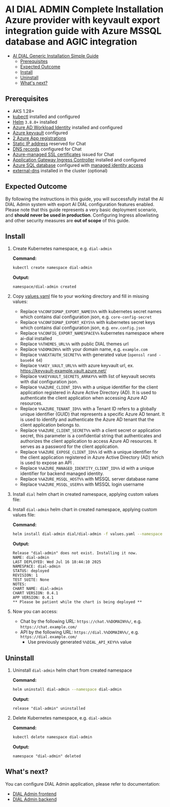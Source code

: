# AI DIAL ADMIN Complete Installation Azure provider with keyvault export integration guide with Azure MSSQL database and AGIC integration 

- [AI DIAL Generic Installation Simple Guide](#ai-dial-generic-installation-simple-guide)
  - [Prerequisites](#prerequisites)
  - [Expected Outcome](#expected-outcome)
  - [Install](#install)
  - [Uninstall](#uninstall)
  - [What's next?](#whats-next)

## Prerequisites

- AKS 1.28+
- [kubectl](https://kubernetes.io/docs/tasks/tools/#kubectl) installed and configured
- [Helm](https://helm.sh/docs/intro/install/) `3.8.0+` installed
- [Azure AD Workload Identity](https://azure.github.io/azure-workload-identity/docs/introduction.html) installed and configured
- [Azure keyvault](https://learn.microsoft.com/en-us/azure/key-vault/) configured
- [2 Azure App registrations](https://github.com/epam/ai-dial-admin-backend/blob/development/docs/azure_configuration.md)
- [Static IP address](https://learn.microsoft.com/en-us/azure/virtual-network/ip-services/public-ip-addresses) reserved for Chat
- [DNS records](https://learn.microsoft.com/en-us/azure/dns/public-dns-overview) configured for Chat
- [Azure-managed SSL certificates](https://learn.microsoft.com/en-us/azure/app-service/configure-ssl-app-service-certificate) issued for Chat
- [Application Gateway Ingress Controller](https://github.com/Azure/application-gateway-kubernetes-ingress) installed and configured
- [Azure SQL database](https://learn.microsoft.com/en-us/azure/azure-sql/database/single-database-create-quickstart?view=azuresql) configured with [managed identity access](https://learn.microsoft.com/en-us/azure/azure-sql/database/authentication-azure-ad-user-assigned-managed-identity?view=azuresql) 
- [external-dns](https://github.com/kubernetes-sigs/external-dns) installed in the cluster (optional)


## Expected Outcome

By following the instructions in this guide, you will successfully install the AI DIAL Admin system with export AI DIAL configuration features enabled.
Please note that this guide represents a very basic deployment scenario, and **should never be used in production**.
Configuring Ingress allowlisting and other security measures are **out of scope** of this guide.

## Install

1. Create Kubernetes namespace, e.g. `dial-admin`

    **Command:**

    ```sh
    kubectl create namespace dial-admin
    ```

    **Output:**

    ```console
    namespace/dial-admin created
    ```

1. Copy [values.yaml](values.yaml) file to your working directory and fill in missing values:
    - Replace `%%CONFIGMAP_EXPORT_NAMES%%` with kubernetes secret names which contains dial configuration json, e.g. `core-config-secret`
    - Replace `%%CONFIGMAP_EXPORT_KEYS%%` with kubernetes secret keys which contains dial configuration json, e.g. `env.config.json`
    - Replace `%%CONFIG_EXPORT_NAMESPACE%%` kubernetes namespace where ai-dial installed
    - Replace `%%THEMES_URL%%` with public DIAL themes url
    - Replace `%%DOMAIN%%` with your domain name, e.g. `example.com`
    - Replace `%%NEXTAUTH_SECRET%%` with generated value (`openssl rand -base64 64`)
    - Replace `%%KEY_VAULT_URL%%` with azure keyvault url, ex. https://keyvault-example.vault.azure.net/ 
    - Replace `%%KEYVAULT_SECRETS_ARRAY%%` with list of keyvault secrets with dial configuration json.
    - Replace `%%AZURE_CLIENT_ID%%` with a unique identifier for the client application registered in Azure Active Directory (AD). It is used to authenticate the client application when accessing Azure AD resources.
    - Replace `%%AZURE_TENANT_ID%%` with a Tenant ID refers to a globally unique identifier (GUID) that represents a specific Azure AD tenant. It is used to identify and authenticate the Azure AD tenant that the client application belongs to.
    - Replace `%%AZURE_CLIENT_SECRET%%` with a client secret or application secret, this parameter is a confidential string that authenticates and authorizes the client application to access Azure AD resources. It serves as a password for the client application.
    - Replace `%%AZURE_EXPOSE_CLIENT_ID%%` id with a unique identifier for the client application registered in Azure Active Directory (AD) which is used to expose an API .
    - Replace `%%AZURE_MANAGED_IDENTITY_CLIENT_ID%%` id with a unique identifier for backend managed identity.
    - Replace `%%AZURE_MSSQL_HOST%%` with MSSQL server database name
    - Replace `%%AZURE_MSSQL_USER%%` with MSSQL login username

1. Install `dial` helm chart in created namespace, applying custom values file:

2. Install `dial-admin` helm chart in created namespace, applying custom values file:

    **Command:**

    ```sh
    helm install dial-admin dial/dial-admin -f values.yaml --namespace dial-admin
    ```
    **Output:**

    ```console
    Release "dial-admin" does not exist. Installing it now.
    NAME: dial-admin
    LAST DEPLOYED: Wed Jul 16 18:44:10 2025
    NAMESPACE: dial-admin
    STATUS: deployed
    REVISION: 1
    TEST SUITE: None
    NOTES:
    CHART NAME: dial-admin
    CHART VERSION: 0.4.1
    APP VERSION: 0.4.1
    ** Please be patient while the chart is being deployed **
    ```

3. Now you can access:
    - Chat by the following URL: `https://chat.%%DOMAIN%%/`, e.g. `https://chat.example.com/`
    - API by the following URL: `https://dial.%%DOMAIN%%/`, e.g. `https://dial.example.com/`
      - Use previously generated `%%DIAL_API_KEY%%` value

## Uninstall

1. Uninstall `dial-admin` helm chart from created namespace

    **Command:**

    ```sh
    helm uninstall dial-admin --namespace dial-admin
    ```

    **Output:**

    ```console
    release "dial-admin" uninstalled
    ```

1. Delete Kubernetes namespace, e.g. `dial-admin`

    **Command:**

    ```sh
    kubectl delete namespace dial-admin
    ```

    **Output:**

    ```console
    namespace "dial-admin" deleted
    ```

## What's next?

You can configure DIAL Admin application, please refer to documentation:

- [DIAL Admin frontend](https://github.com/epam/ai-dial-admin-frontend)
- [DIAL Admin backend]((https://github.com/epam/ai-dial-admin-backend))